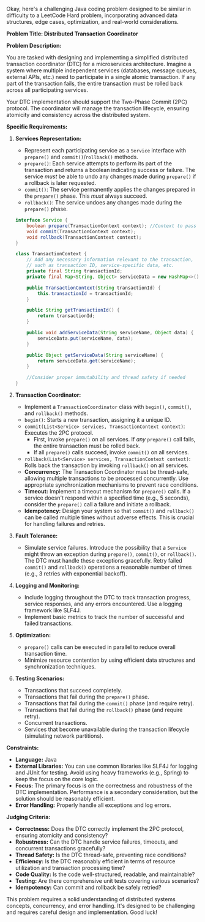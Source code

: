 Okay, here's a challenging Java coding problem designed to be similar in difficulty to a LeetCode Hard problem, incorporating advanced data structures, edge cases, optimization, and real-world considerations.

**Problem Title: Distributed Transaction Coordinator**

**Problem Description:**

You are tasked with designing and implementing a simplified distributed transaction coordinator (DTC) for a microservices architecture. Imagine a system where multiple independent services (databases, message queues, external APIs, etc.) need to participate in a single atomic transaction.  If any part of the transaction fails, the entire transaction must be rolled back across all participating services.

Your DTC implementation should support the Two-Phase Commit (2PC) protocol.  The coordinator will manage the transaction lifecycle, ensuring atomicity and consistency across the distributed system.

**Specific Requirements:**

1.  **Services Representation:**
    *   Represent each participating service as a `Service` interface with `prepare()` and `commit()`/`rollback()` methods.
    *   `prepare()`:  Each service attempts to perform its part of the transaction and returns a boolean indicating success or failure.  The service *must* be able to undo any changes made during `prepare()` if a rollback is later requested.
    *   `commit()`:  The service permanently applies the changes prepared in the `prepare()` phase.  This *must* always succeed.
    *   `rollback()`: The service undoes any changes made during the `prepare()` phase.

    ```java
    interface Service {
        boolean prepare(TransactionContext context); //Context to pass around any necessary info
        void commit(TransactionContext context);
        void rollback(TransactionContext context);
    }

    class TransactionContext {
        // Add any necessary information relevant to the transaction,
        // such as transaction ID, service-specific data, etc.
        private final String transactionId;
        private final Map<String, Object> serviceData = new HashMap<>();

        public TransactionContext(String transactionId) {
            this.transactionId = transactionId;
        }

        public String getTransactionId() {
            return transactionId;
        }

        public void addServiceData(String serviceName, Object data) {
            serviceData.put(serviceName, data);
        }

        public Object getServiceData(String serviceName) {
            return serviceData.get(serviceName);
        }

        //Consider proper immutability and thread safety if needed
    }
    ```

2.  **Transaction Coordinator:**
    *   Implement a `TransactionCoordinator` class with `begin()`, `commit()`, and `rollback()` methods.
    *   `begin()`: Starts a new transaction, assigning it a unique ID.
    *   `commit(List<Service> services, TransactionContext context)`: Executes the 2PC protocol.
        *   First, invoke `prepare()` on all services.  If *any* `prepare()` call fails, the entire transaction must be rolled back.
        *   If all `prepare()` calls succeed, invoke `commit()` on all services.
    *   `rollback(List<Service> services, TransactionContext context)`: Rolls back the transaction by invoking `rollback()` on all services.
    *   **Concurrency:** The Transaction Coordinator must be thread-safe, allowing multiple transactions to be processed concurrently.  Use appropriate synchronization mechanisms to prevent race conditions.
    *   **Timeout:** Implement a timeout mechanism for `prepare()` calls. If a service doesn't respond within a specified time (e.g., 5 seconds), consider the `prepare()` call a failure and initiate a rollback.
    *   **Idempotency:** Design your system so that `commit()` and `rollback()` can be called multiple times without adverse effects.  This is crucial for handling failures and retries.

3.  **Fault Tolerance:**
    *   Simulate service failures.  Introduce the possibility that a `Service` might throw an exception during `prepare()`, `commit()`, or `rollback()`.  The DTC must handle these exceptions gracefully.  Retry failed `commit()` and `rollback()` operations a reasonable number of times (e.g., 3 retries with exponential backoff).

4.  **Logging and Monitoring:**
    *   Include logging throughout the DTC to track transaction progress, service responses, and any errors encountered.  Use a logging framework like SLF4J.
    *   Implement basic metrics to track the number of successful and failed transactions.

5.  **Optimization:**
    *   `prepare()` calls can be executed in parallel to reduce overall transaction time.
    *   Minimize resource contention by using efficient data structures and synchronization techniques.
6.  **Testing Scenarios:**
    *   Transactions that succeed completely.
    *   Transactions that fail during the `prepare()` phase.
    *   Transactions that fail during the `commit()` phase (and require retry).
    *   Transactions that fail during the `rollback()` phase (and require retry).
    *   Concurrent transactions.
    *   Services that become unavailable during the transaction lifecycle (simulating network partitions).

**Constraints:**

*   **Language:** Java
*   **External Libraries:**  You can use common libraries like SLF4J for logging and JUnit for testing.  Avoid using heavy frameworks (e.g., Spring) to keep the focus on the core logic.
*   **Focus:** The primary focus is on the correctness and robustness of the DTC implementation.  Performance is a secondary consideration, but the solution should be reasonably efficient.
*   **Error Handling:**  Properly handle all exceptions and log errors.

**Judging Criteria:**

*   **Correctness:** Does the DTC correctly implement the 2PC protocol, ensuring atomicity and consistency?
*   **Robustness:** Can the DTC handle service failures, timeouts, and concurrent transactions gracefully?
*   **Thread Safety:** Is the DTC thread-safe, preventing race conditions?
*   **Efficiency:** Is the DTC reasonably efficient in terms of resource utilization and transaction processing time?
*   **Code Quality:** Is the code well-structured, readable, and maintainable?
*   **Testing:** Are there comprehensive unit tests covering various scenarios?
*   **Idempotency:** Can commit and rollback be safely retried?

This problem requires a solid understanding of distributed systems concepts, concurrency, and error handling.  It's designed to be challenging and requires careful design and implementation.  Good luck!
